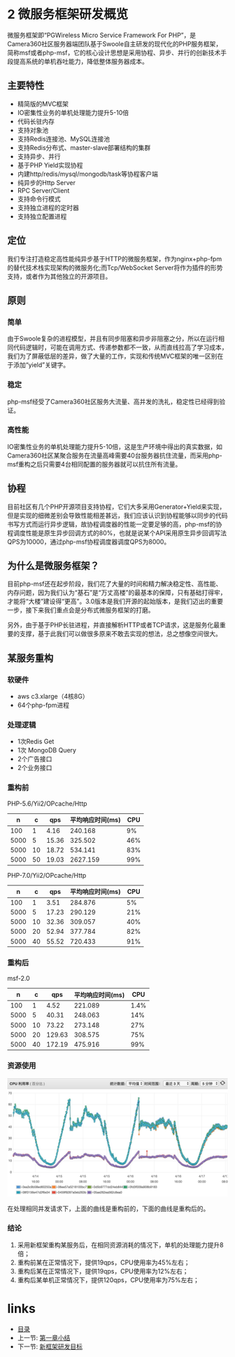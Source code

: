 # 2 微服务框架研发概览

微服务框架即“PGWireless Micro Service Framework For PHP”，是Camera360社区服务器端团队基于Swoole自主研发的现代化的PHP服务框架，简称msf或者php-msf，它的核心设计思想是采用协程、异步、并行的创新技术手段提高系统的单机吞吐能力，降低整体服务器成本。

## 主要特性

* 精简版的MVC框架
* IO密集性业务的单机处理能力提升5-10倍
* 代码长驻内存
* 支持对象池
* 支持Redis连接池、MySQL连接池
* 支持Redis分布式、master-slave部署结构的集群
* 支持异步、并行
* 基于PHP Yield实现协程
* 内建http/redis/mysql/mongodb/task等协程客户端
* 纯异步的Http Server
* RPC Server/Client
* 支持命令行模式
* 支持独立进程的定时器
* 支持独立配置进程

## 定位

我们专注打造稳定高性能纯异步基于HTTP的微服务框架，作为nginx+php-fpm的替代技术栈实现架构的微服务化;而Tcp/WebSocket Server将作为插件的形势支持，或者作为其他独立的开源项目。

## 原则

### 简单

由于Swoole复杂的进程模型，并且有同步阻塞和异步非阻塞之分，所以在运行相同代码逻辑时，可能在调用方式、传递参数都不一致，从而直线拉高了学习成本，我们为了屏蔽低层的差异，做了大量的工作，实现和传统MVC框架的唯一区别在于添加“yield”关键字。

### 稳定

php-msf经受了Camera360社区服务大流量、高并发的洗礼，稳定性已经得到验证。

### 高性能

IO密集性业务的单机处理能力提升5-10倍，这是生产环境中得出的真实数据，如Camera360社区某聚合服务在流量高峰需要40台服务器抗住流量，而采用php-msf重构之后只需要4台相同配置的服务器就可以抗住所有流量。

## 协程

目前社区有几个PHP开源项目支持协程，它们大多采用Generator+Yield来实现，但是实现的细微差别会导致性能相差甚远，我们应该认识到协程能够以同步的代码书写方式而运行异步逻辑，故协程调度器的性能一定要足够的高，php-msf的协程调度性能是原生异步回调方式的80%，也就是说某个API采用原生异步回调写法QPS为10000，通过php-msf协程调度器调度QPS为8000。

## 为什么是微服务框架？

目前php-msf还在起步阶段，我们花了大量的时间和精力解决稳定性、高性能、内存问题，因为我们认为“基石”是“万丈高楼”的最基本的保障，只有基础打得牢，才能将“大楼”建设得“更高”。3.0版本是我们开源的起始版本，是我们迈出的重要一步，接下来我们重点会是分布式微服务框架的打磨。

另外，由于基于PHP长驻进程，并直接解析HTTP或者TCP请求，这是服务化最重要的支撑，基于此我们可以做很多原来不敢去实现的想法，总之想像空间很大。

## 某服务重构

### 软硬件

* aws c3.xlarge（4核8G）
* 64个php-fpm进程

### 处理逻辑

* 1次Redis Get
* 1次 MongoDB Query
* 2个广告接口
* 2个业务接口

### 重构前

PHP-5.6/Yii2/OPcache/Http

   n   |   c   |     qps    | 平均响应时间(ms) |  CPU  |
-------|-------|------------|-----------------|-------|
   100 |   1   |       4.16 |      240.168    |    9% |
  5000 |   5   |      15.36 |      325.502    |   46% |
  5000 |  10   |      18.72 |      534.141    |   83% |
  5000 |  50   |      19.03 |     2627.159    |   99% |

PHP-7.0/Yii2/OPcache/Http

   n   |   c   |     qps    | 平均响应时间(ms) |  CPU  |
-------|-------|------------|-----------------|-------|
   100 |   1   |       3.51 |      284.876    |    5% |
  5000 |   5   |      17.23 |      290.129    |   21% |
  5000 |  10   |      32.36 |      309.057    |   40% |
  5000 |  20   |      52.94 |      377.784    |   82% |
  5000 |  40   |      55.52 |      720.433    |   91% |

### 重构后

msf-2.0

   n   |   c   |     qps    | 平均响应时间(ms) |  CPU  |
-------|-------|------------|-----------------|-------|
   100 |   1   |       4.52 |      221.089    |  1.4% |
  5000 |   5   |      40.31 |      248.063    |   14% |
  5000 |  10   |      73.22 |      273.148    |   27% |
  5000 |  20   |     129.63 |      308.575    |   75% |
  5000 |  40   |     172.19 |      475.916    |   99% |

### 资源使用

![CPU使用](./images/hotpot-cpu.jpg "CPU使用")

在处理相同并发请求下，上面的曲线是重构前的，下面的曲线是重构后的。

### 结论

1. 采用新框架重构某服务后，在相同资源消耗的情况下，单机的处理能力提升8倍；
2. 重构前某在正常情况下，提供19qps，CPU使用率为45%左右；
3. 重构后某在正常情况下，提供19qps，CPU使用率为12%左右；
4. 重构后某单机正常情况下，提供120qps，CPU使用率为75%左右；

# links
  * [目录](<preface-目录.md>)
  * 上一节: [第一章小结](<01.3-小结.md>)
  * 下一节: [新框架研发目标](<02.1-通信框架技术选型.md>)
